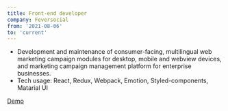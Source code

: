 ```yaml
---
title: Front-end developer
company: Feversocial
from: '2021-08-06'
to: 'current'
---
```


- Development and maintenance of consumer-facing, multilingual web marketing campaign modules for desktop, mobile and webview devices, and marketing campaign management platform for enterprise businesses.
- Tech usage: React, Redux, Webpack, Emotion, Styled-components, Matarial UI

[Demo](https://info.feversocial.com/tw/module-%E6%8B%89%E9%9C%B8%E6%A9%9F-675)
